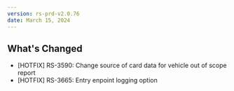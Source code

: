```yaml
---
version: rs-prd-v2.0.76
date: March 15, 2024
---
```


## What's Changed
* [HOTFIX] RS-3590: Change source of card data for vehicle out of scope report
* [HOTFIX] RS-3665: Entry enpoint logging option